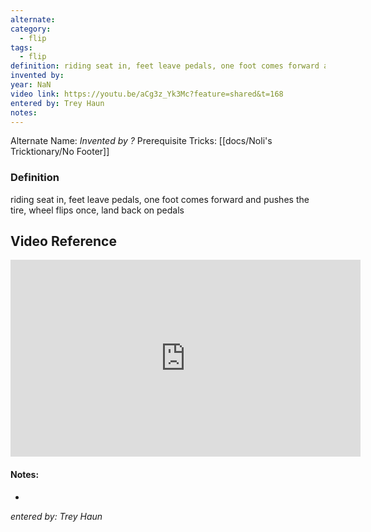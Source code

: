 ```yaml
---
alternate: 
category:
  - flip
tags:
  - flip
definition: riding seat in, feet leave pedals, one foot comes forward and pushes the tire, wheel flips once, land back on pedals
invented by: 
year: NaN
video link: https://youtu.be/aCg3z_Yk3Mc?feature=shared&t=168
entered by: Trey Haun
notes: 
---
```

Alternate Name: 
*Invented by ?*
Prerequisite Tricks: [[docs/Noli's Tricktionary/No Footer]]

### Definition
riding seat in, feet leave pedals, one foot comes forward and pushes the tire, wheel flips once, land back on pedals

## Video Reference

<iframe width="560" height="315" src="https://www.youtube.com/embed/aCg3z_Yk3Mc?si=YXO4r6GbVf_7rk_A" title="YouTube video player" frameborder="0" allow="accelerometer; autoplay; clipboard-write; encrypted-media; gyroscope; picture-in-picture; web-share" referrerpolicy="strict-origin-when-cross-origin" allowfullscreen></iframe>


#### Notes:
- 
*entered by: Trey Haun*
